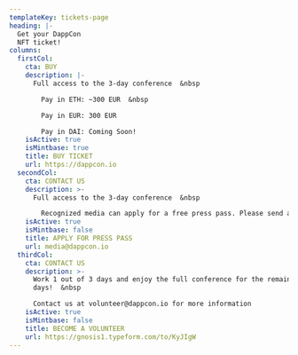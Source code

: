 ```yaml
---
templateKey: tickets-page
heading: |-
  Get your DappCon
  NFT ticket!
columns:
  firstCol:
    cta: BUY
    description: |-
      Full access to the 3-day conference  &nbsp

        Pay in ETH: ~300 EUR  &nbsp

        Pay in EUR: 300 EUR

        Pay in DAI: Coming Soon!
    isActive: true
    isMintbase: true
    title: BUY TICKET
    url: https://dappcon.io
  secondCol:
    cta: CONTACT US
    description: >-
      Full access to the 3-day conference  &nbsp

        Recognized media can apply for a free press pass. Please send an email to media@dappcon.io
    isActive: true
    isMintbase: false
    title: APPLY FOR PRESS PASS
    url: media@dappcon.io
  thirdCol:
    cta: CONTACT US
    description: >-
      Work 1 out of 3 days and enjoy the full conference for the remaining
      days!  &nbsp

      Contact us at volunteer@dappcon.io for more information
    isActive: true
    isMintbase: false
    title: BECOME A VOLUNTEER
    url: https://gnosis1.typeform.com/to/KyJIgW
---
```

